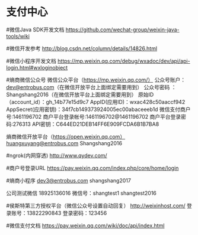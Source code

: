 # 支付中心

#微信Java SDK开发文档
https://github.com/wechat-group/weixin-java-tools/wiki

#微信开发参考
http://blog.csdn.net/column/details/14826.html

#微信小程序开发文档
https://mp.weixin.qq.com/debug/wxadoc/dev/api/api-login.html#wxloginobject

#熵商微信公众号
微信公众平台（https://mp.weixin.qq.com/）
	公众号账户：dev@entrobus.com（在微信开放平台上面绑定需要用到）
	公众号密码 ：Shangshang2016（在微信开放平台上面绑定需要用到）
	原始ID（account_id）：gh_14b77e15d9c7
	AppID(应用ID)：wxac428c50aaccf942
	AppSecret(应用密钥)：34f7cb149373924005ec00abaceeeb1d
	微信支付商户号:1461196702
	商户平台登录帐号:1461196702@1461196702
	商户平台登录密码:276313
    API密钥：C644ED21DEB14FF6E909FCDA6B1B7BA8

熵商微信开放平台（https://open.weixin.qq.com）
huangxuyang@entrobus.com
Shangshang2016


#ngrok(内网穿透)
http://www.qydev.com/

#商户号登录URL
https://pay.weixin.qq.com/index.php/core/home/login

#熵商小程序
dev3@entrobus.com
shangshang2017

公司测试微信
18925136016
微信号：shangtest1
shangtest2016

#侯斯特第三方授权平台（微信公众号设置自动回复）
http://weixinhost.com/
登录账号：13822290843
登录密码：123456

#微信支付文档
https://pay.weixin.qq.com/wiki/doc/api/index.html
